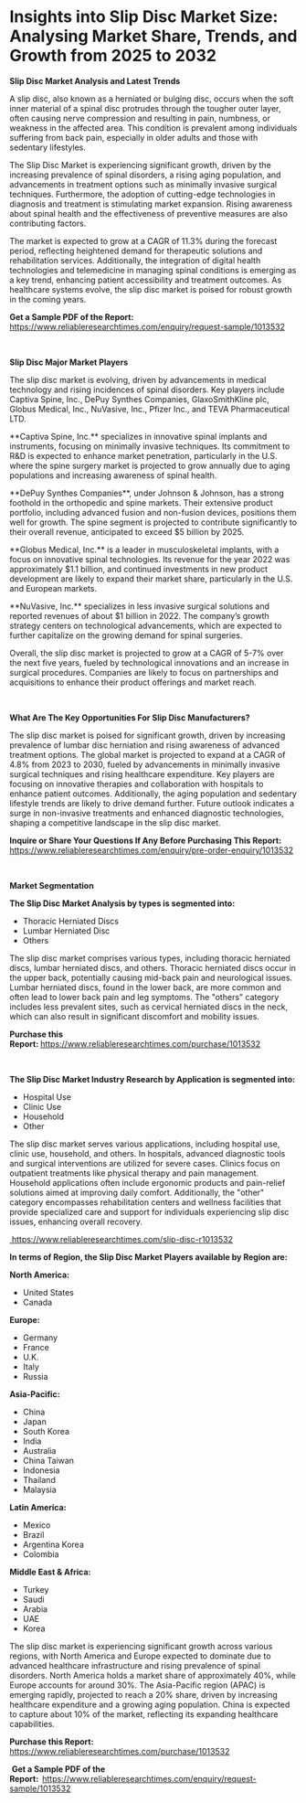 <p><h1>Insights into Slip Disc Market Size: Analysing Market Share, Trends, and Growth from 2025 to 2032</h1></p><p><strong>Slip Disc Market Analysis and Latest Trends</strong></p>
<p><p>A slip disc, also known as a herniated or bulging disc, occurs when the soft inner material of a spinal disc protrudes through the tougher outer layer, often causing nerve compression and resulting in pain, numbness, or weakness in the affected area. This condition is prevalent among individuals suffering from back pain, especially in older adults and those with sedentary lifestyles.</p><p>The Slip Disc Market is experiencing significant growth, driven by the increasing prevalence of spinal disorders, a rising aging population, and advancements in treatment options such as minimally invasive surgical techniques. Furthermore, the adoption of cutting-edge technologies in diagnosis and treatment is stimulating market expansion. Rising awareness about spinal health and the effectiveness of preventive measures are also contributing factors.</p><p>The market is expected to grow at a CAGR of 11.3% during the forecast period, reflecting heightened demand for therapeutic solutions and rehabilitation services. Additionally, the integration of digital health technologies and telemedicine in managing spinal conditions is emerging as a key trend, enhancing patient accessibility and treatment outcomes. As healthcare systems evolve, the slip disc market is poised for robust growth in the coming years.</p></p>
<p><strong>Get a Sample PDF of the Report:&nbsp;</strong> <a href="https://www.reliableresearchtimes.com/enquiry/request-sample/1013532?utm_campaign=2464&utm_medium=2&utm_source=Github&utm_content=ia&utm_term=17042025&utm_id=slip-disc">https://www.reliableresearchtimes.com/enquiry/request-sample/1013532</a></p>
<p>&nbsp;</p>
<p><strong>Slip Disc Major Market Players</strong></p>
<p><p>The slip disc market is evolving, driven by advancements in medical technology and rising incidences of spinal disorders. Key players include Captiva Spine, Inc., DePuy Synthes Companies, GlaxoSmithKline plc, Globus Medical, Inc., NuVasive, Inc., Pfizer Inc., and TEVA Pharmaceutical LTD.</p><p>**Captiva Spine, Inc.** specializes in innovative spinal implants and instruments, focusing on minimally invasive techniques. Its commitment to R&D is expected to enhance market penetration, particularly in the U.S. where the spine surgery market is projected to grow annually due to aging populations and increasing awareness of spinal health.</p><p>**DePuy Synthes Companies**, under Johnson & Johnson, has a strong foothold in the orthopedic and spine markets. Their extensive product portfolio, including advanced fusion and non-fusion devices, positions them well for growth. The spine segment is projected to contribute significantly to their overall revenue, anticipated to exceed $5 billion by 2025.</p><p>**Globus Medical, Inc.** is a leader in musculoskeletal implants, with a focus on innovative spinal technologies. Its revenue for the year 2022 was approximately $1.1 billion, and continued investments in new product development are likely to expand their market share, particularly in the U.S. and European markets.</p><p>**NuVasive, Inc.** specializes in less invasive surgical solutions and reported revenues of about $1 billion in 2022. The company’s growth strategy centers on technological advancements, which are expected to further capitalize on the growing demand for spinal surgeries.</p><p>Overall, the slip disc market is projected to grow at a CAGR of 5-7% over the next five years, fueled by technological innovations and an increase in surgical procedures. Companies are likely to focus on partnerships and acquisitions to enhance their product offerings and market reach.</p></p>
<p>&nbsp;</p>
<p><strong>What Are The Key Opportunities For Slip Disc Manufacturers?</strong></p>
<p><p>The slip disc market is poised for significant growth, driven by increasing prevalence of lumbar disc herniation and rising awareness of advanced treatment options. The global market is projected to expand at a CAGR of 4.8% from 2023 to 2030, fueled by advancements in minimally invasive surgical techniques and rising healthcare expenditure. Key players are focusing on innovative therapies and collaboration with hospitals to enhance patient outcomes. Additionally, the aging population and sedentary lifestyle trends are likely to drive demand further. Future outlook indicates a surge in non-invasive treatments and enhanced diagnostic technologies, shaping a competitive landscape in the slip disc market.</p></p>
<p><strong>Inquire or Share Your Questions If Any Before Purchasing This Report:</strong> <a href="https://www.reliableresearchtimes.com/enquiry/pre-order-enquiry/1013532?utm_campaign=2464&utm_medium=2&utm_source=Github&utm_content=ia&utm_term=17042025&utm_id=slip-disc">https://www.reliableresearchtimes.com/enquiry/pre-order-enquiry/1013532</a></p>
<p>&nbsp;</p>
<p><strong>Market Segmentation</strong></p>
<p><strong>The Slip Disc Market Analysis by types is segmented into:</strong></p>
<p><ul><li>Thoracic Herniated Discs</li><li>Lumbar Herniated Disc</li><li>Others</li></ul></p>
<p><p>The slip disc market comprises various types, including thoracic herniated discs, lumbar herniated discs, and others. Thoracic herniated discs occur in the upper back, potentially causing mid-back pain and neurological issues. Lumbar herniated discs, found in the lower back, are more common and often lead to lower back pain and leg symptoms. The "others" category includes less prevalent sites, such as cervical herniated discs in the neck, which can also result in significant discomfort and mobility issues.</p></p>
<p><strong>Purchase this Report:&nbsp;</strong><a href="https://www.reliableresearchtimes.com/purchase/1013532?utm_campaign=2464&utm_medium=2&utm_source=Github&utm_content=ia&utm_term=17042025&utm_id=slip-disc">https://www.reliableresearchtimes.com/purchase/1013532</a></p>
<p>&nbsp;</p>
<p><strong>The Slip Disc Market Industry Research by Application is segmented into:</strong></p>
<p><ul><li>Hospital Use</li><li>Clinic Use</li><li>Household</li><li>Other</li></ul></p>
<p><p>The slip disc market serves various applications, including hospital use, clinic use, household, and others. In hospitals, advanced diagnostic tools and surgical interventions are utilized for severe cases. Clinics focus on outpatient treatments like physical therapy and pain management. Household applications often include ergonomic products and pain-relief solutions aimed at improving daily comfort. Additionally, the "other" category encompasses rehabilitation centers and wellness facilities that provide specialized care and support for individuals experiencing slip disc issues, enhancing overall recovery.</p></p>
<p><a href="https://www.reliableresearchtimes.com/slip-disc-r1013532?utm_campaign=2464&utm_medium=2&utm_source=Github&utm_content=ia&utm_term=17042025&utm_id=slip-disc">&nbsp;https://www.reliableresearchtimes.com/slip-disc-r1013532</a></p>
<p><strong>In terms of Region, the Slip Disc Market Players available by Region are:</strong></p>
<p>
    <p> <strong> North America: </strong>
        <ul>
            <li>United States</li>
            <li>Canada</li>
        </ul>
        </p> 
    <p> <strong> Europe: </strong>
        <ul>
            <li>Germany</li>
            <li>France</li>
            <li>U.K.</li>
            <li>Italy</li>
            <li>Russia</li>
        </ul>
        </p> 
    <p> <strong> Asia-Pacific: </strong>
        <ul>
            <li>China</li>
            <li>Japan</li>
            <li>South Korea</li>
            <li>India</li>
            <li>Australia</li>
            <li>China Taiwan</li>
            <li>Indonesia</li>
            <li>Thailand</li>
            <li>Malaysia</li>
        </ul>
        </p> 
    <p> <strong> Latin America: </strong>
        <ul>
            <li>Mexico</li>
            <li>Brazil</li>
            <li>Argentina Korea</li>
            <li>Colombia</li>
        </ul>
        </p> 
    <p> <strong> Middle East & Africa: </strong>
        <ul>
            <li>Turkey</li>
            <li>Saudi</li>
            <li>Arabia</li>
            <li>UAE</li>
            <li>Korea</li>
        </ul>
    </p>
    </p>
<p><p>The slip disc market is experiencing significant growth across various regions, with North America and Europe expected to dominate due to advanced healthcare infrastructure and rising prevalence of spinal disorders. North America holds a market share of approximately 40%, while Europe accounts for around 30%. The Asia-Pacific region (APAC) is emerging rapidly, projected to reach a 20% share, driven by increasing healthcare expenditure and a growing aging population. China is expected to capture about 10% of the market, reflecting its expanding healthcare capabilities.</p></p>
<p><strong>Purchase this Report: </strong><a href="https://www.reliableresearchtimes.com/purchase/1013532?utm_campaign=2464&utm_medium=2&utm_source=Github&utm_content=ia&utm_term=17042025&utm_id=slip-disc">https://www.reliableresearchtimes.com/purchase/1013532</a></p>
<p>&nbsp;<strong>Get a Sample PDF of the Report:&nbsp;&nbsp;</strong><a href="https://www.reliableresearchtimes.com/enquiry/request-sample/1013532?utm_campaign=2464&utm_medium=2&utm_source=Github&utm_content=ia&utm_term=17042025&utm_id=slip-disc">https://www.reliableresearchtimes.com/enquiry/request-sample/1013532</a></p>
<p><strong></strong></p>
<p><p></p><p></p><p></p></p>